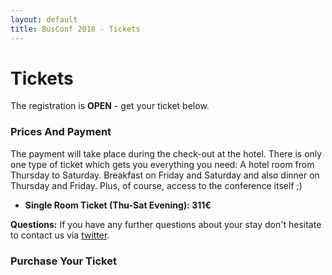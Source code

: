 ```yaml
---
layout: default
title: BusConf 2018 - Tickets
---
```


<div class="post">
	<h1 class="pageTitle">Tickets</h1>
  <p class="intro">
  The registration is <b>OPEN</b> - get your ticket below.
  </p>
  <h3>Prices And Payment</h3>
  <p class="intro">
  The payment will take place during the check-out at the hotel. There is only one type of ticket which gets you everything you need: A hotel room from Thursday to Saturday. Breakfast on Friday and Saturday and also dinner on Thursday and Friday. Plus, of course, access to the conference itself ;)
  <ul>
    <li class="intro"><b>Single Room Ticket (Thu-Sat Evening): 311€</b></li>
  </ul>
  </p>
  <p class="intro">
     <b>Questions:</b> If you have any further questions about your stay don't hesitate to contact us via <a href="https://twitter.com/_BusConf_">twitter</a>.
  </p>
  <h3>Purchase Your Ticket</h3>
<div>
      <tito-widget event="busconf/busconf-2018"></tito-widget>
</div>
</div>


